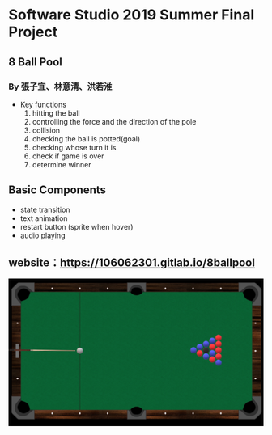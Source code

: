 # Software Studio 2019 Summer Final Project


## 8 Ball Pool
### By 張子宜、林意清、洪若淮
* Key functions
    1. hitting the ball
    2. controlling the force and the direction of the pole
    3. collision
    4. checking the ball is potted(goal)
    5. checking whose turn it is
    6. check if game is over
    7. determine winner

## Basic Components
* state transition
* text animation
* restart button (sprite when hover)
* audio playing

## website：https://106062301.gitlab.io/8ballpool

![image](pic.png)

